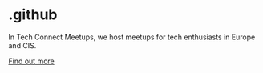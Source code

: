 # .github
In Tech Connect Meetups, we host meetups for tech enthusiasts in Europe and CIS. 

[Find out more](https://github.com/tech-connect-meetups/.github/blob/main/profile/README.md)
